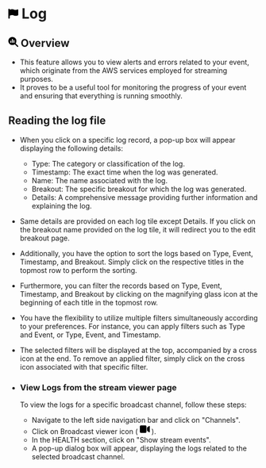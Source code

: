 # <img src="https://raw.githubusercontent.com/vishaldhole173/pro-stream-documentation/main/fontawesome/svgs/solid/flag.svg" width="20" height="20"> Log

## <img src="https://raw.githubusercontent.com/vishaldhole173/pro-stream-documentation/main/fontawesome/svgs/solid/magnifying-glass-chart.svg" width="20" height="20"> Overview
- This feature allows you to view alerts and errors related to your event, which originate from the AWS services employed for streaming purposes.
- It proves to be a useful tool for monitoring the progress of your event and ensuring that everything is running smoothly.

## Reading the log file
- When you click on a specific log record, a pop-up box will appear displaying the following details:
    - Type: The category or classification of the log.
    - Timestamp: The exact time when the log was generated.
    - Name: The name associated with the log.
    - Breakout: The specific breakout for which the log was generated.
    - Details: A comprehensive message providing further information and explaining the log.

- Same details are provided on each log tile except Details. If you click on the breakout name provided on the log tile, it will redirect you to the edit breakout page.
- Additionally, you have the option to sort the logs based on Type, Event, Timestamp, and Breakout. Simply click on the respective titles in the topmost row to perform the sorting. 
- Furthermore, you can filter the records based on Type, Event, Timestamp, and Breakout by clicking on the magnifying glass icon at the beginning of each title in the topmost row. 
- You have the flexibility to utilize multiple filters simultaneously according to your preferences. For instance, you can apply filters such as Type and Event, or Type, Event, and Timestamp.
- The selected filters will be displayed at the top, accompanied by a cross icon at the end. To remove an applied filter, simply click on the cross icon associated with that specific filter.

- ### View Logs from the stream viewer page 
    To view the logs for a specific broadcast channel, follow these steps:
    - Navigate to the left side navigation bar and click on "Channels".
    - Click on Broadcast viewer icon ( <img src="https://raw.githubusercontent.com/vishaldhole173/pro-stream-documentation/main/fontawesome/svgs/solid/video.svg" width="20" height="20"> ).
    - In the HEALTH section, click on "Show stream events".
    - A pop-up dialog box will appear, displaying the logs related to the selected broadcast channel.
